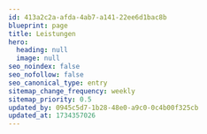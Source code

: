 ```yaml
---
id: 413a2c2a-afda-4ab7-a141-22ee6d1bac8b
blueprint: page
title: Leistungen
hero:
  heading: null
  image: null
seo_noindex: false
seo_nofollow: false
seo_canonical_type: entry
sitemap_change_frequency: weekly
sitemap_priority: 0.5
updated_by: 0945c5d7-1b28-48e0-a9c0-0c4b00f325cb
updated_at: 1734357026
---
```


